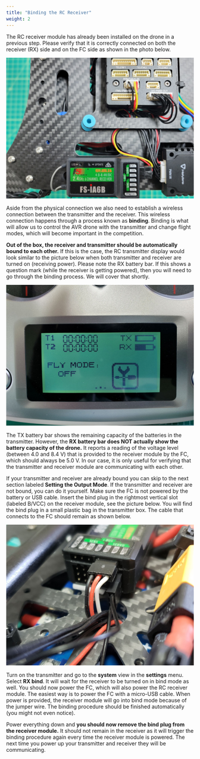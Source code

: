 ```yaml
---
title: "Binding the RC Receiver"
weight: 2
---
```


The RC receiver module has already been installed on the drone in a previous step.
Please verify that it is correctly connected on both the receiver (RX) side and on the
FC side as shown in the photo below.

![](rx_fc_connection.jpg)

Aside from the physical connection we also need to establish a wireless connection
between the transmitter and the receiver. This wireless connection happens through a
process known as **binding**. Binding is what will allow us to control the AVR drone
with the transmitter and change flight modes, which will become important in the
competition.

**Out of the box, the receiver and transmitter should be automatically bound to each
other.** If this is the case, the RC transmitter display would look similar to the
picture below when both transmitter and receiver are turned on (receiving power). Please
note the RX battery bar. If this shows a question mark (while the receiver is getting
powered), then you will need to go through the binding process. We will cover that
shortly.

![TX main screen showing RX connected](tx_rx_signal.jpg)

The TX battery bar shows the remaining capacity of the batteries in the transmitter.
However, the **RX battery bar does NOT actually show the battery capacity of the
drone.** It reports a reading of the voltage level (between 4.0 and 8.4 V) that is
provided to the receiver module by the FC, which should always be 5.0 V. In our case, it
is only useful for verifying that the transmitter and receiver module are communicating
with each other.

If your transmitter and receiver are already bound you can skip to the next section
labeled **Setting the Output Mode**. If the transmitter and receiver are not bound, you
can do it yourself. Make sure the FC is not powered by the battery or USB cable. Insert
the bind plug in the rightmost vertical slot (labeled B/VCC) on the receiver module, see
the picture below. You will find the bind plug in a small plastic bag in the transmitter
box. The cable that connects to the FC should remain as shown below.

![Receiver with cable going to FC (black/red/white) and bind plug in B/VCC slot](bind_plug.jpg)

Turn on the transmitter and go to the **system** view in the **settings** menu. Select
**RX bind**. It will wait for the receiver to be turned on in bind mode as well. You
should now power the FC, which will also power the RC receiver module. The easiest way
is to power the FC with a micro-USB cable. When power is provided, the receiver module
will go into bind mode because of the jumper wire. The binding procedure should be
finished automatically (you might not even notice).

Power everything down and **you should now remove the bind plug from the receiver
module.** It should not remain in the receiver as it will trigger the binding procedure
again every time the receiver module is powered. The next time you power up your
transmitter and receiver they will be communicating.
